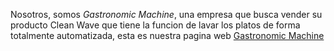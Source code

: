 Nosotros, somos _Gastronomic Machine_, una empresa que busca vender su producto Clean Wave que tiene la funcion de lavar los platos de forma totalmente automatizada, esta es nuestra pagina web
[Gastronomic Machine](https://pablo-burgos24.github.io/Gastronomic-Machine/index.html)
